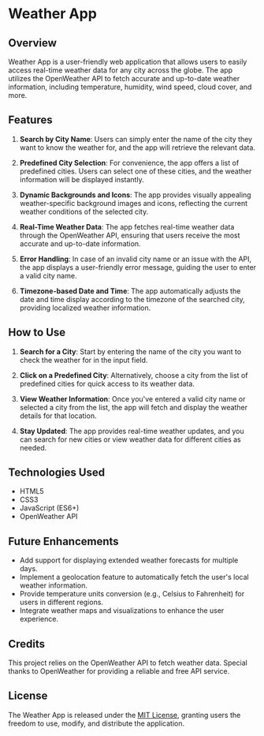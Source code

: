 # Weather App


## Overview

Weather App is a user-friendly web application that allows users to easily access real-time weather data for any city across the globe. The app utilizes the OpenWeather API to fetch accurate and up-to-date weather information, including temperature, humidity, wind speed, cloud cover, and more.

## Features

1. **Search by City Name**: Users can simply enter the name of the city they want to know the weather for, and the app will retrieve the relevant data.

2. **Predefined City Selection**: For convenience, the app offers a list of predefined cities. Users can select one of these cities, and the weather information will be displayed instantly.

3. **Dynamic Backgrounds and Icons**: The app provides visually appealing weather-specific background images and icons, reflecting the current weather conditions of the selected city.

4. **Real-Time Weather Data**: The app fetches real-time weather data through the OpenWeather API, ensuring that users receive the most accurate and up-to-date information.

5. **Error Handling**: In case of an invalid city name or an issue with the API, the app displays a user-friendly error message, guiding the user to enter a valid city name.

6. **Timezone-based Date and Time**: The app automatically adjusts the date and time display according to the timezone of the searched city, providing localized weather information.

## How to Use

1. **Search for a City**: Start by entering the name of the city you want to check the weather for in the input field.

2. **Click on a Predefined City**: Alternatively, choose a city from the list of predefined cities for quick access to its weather data.

3. **View Weather Information**: Once you've entered a valid city name or selected a city from the list, the app will fetch and display the weather details for that location.

4. **Stay Updated**: The app provides real-time weather updates, and you can search for new cities or view weather data for different cities as needed.

## Technologies Used

- HTML5
- CSS3
- JavaScript (ES6+)
- OpenWeather API

## Future Enhancements

- Add support for displaying extended weather forecasts for multiple days.
- Implement a geolocation feature to automatically fetch the user's local weather information.
- Provide temperature units conversion (e.g., Celsius to Fahrenheit) for users in different regions.
- Integrate weather maps and visualizations to enhance the user experience.

## Credits

This project relies on the OpenWeather API to fetch weather data. Special thanks to OpenWeather for providing a reliable and free API service.

## License

The Weather App is released under the [MIT License](LICENSE), granting users the freedom to use, modify, and distribute the application.
